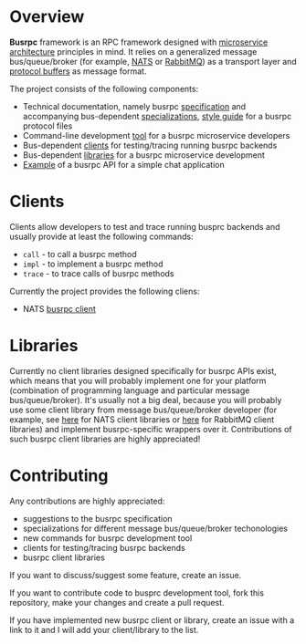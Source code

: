 # Overview

**Busrpc** framework is an RPC framework designed with [microservice architecture](https://en.wikipedia.org/wiki/Microservices) principles in mind. It relies on a generalized message bus/queue/broker (for example, [NATS](https://nats.io/) or [RabbitMQ](https://rabbitmq.com/)) as a transport layer and [protocol buffers](https://developers.google.com/protocol-buffers) as message format.

The project consists of the following components:
* Technical documentation, namely busrpc [specification](./docs/busrpc.md) and accompanying bus-dependent [specializations](./docs/busrpc.md#specializations), [style guide](./docs/style.md) for a busrpc protocol files
* Command-line development [tool](./devtool/README.md) for a busrpc microservice developers
* Bus-dependent [clients](#clients) for testing/tracing running busrpc backends
* Bus-dependent [libraries](#libraries) for a busrpc microservice development
* [Example](https://github.com/pananton/busrpc/tree/main/example) of a busrpc API for a simple chat application

# Clients

Clients allow developers to test and trace running busprc backends and usually provide at least the following commands:
* `call` - to call a busrpc method
* `impl` - to implement a busrpc method
* `trace` - to trace calls of busrpc methods

Currently the project provides the following cliens:
* NATS [busrpc client](https://github.com/pananton/nats-busrpc-cli)

# Libraries

Currently no client libraries designed specifically for busrpc APIs exist, which means that you will probably implement one for your platform (combination of programming language and particular message bus/queue/broker). It's usually not a big deal, because you will probably use some client library from message bus/queue/broker developer (for example, see [here](https://nats.io/download/#nats-clients) for NATS client libraries or [here](https://www.rabbitmq.com/devtools.html) for RabbitMQ client libraries) and implement busrpc-specific wrappers over it. Contributions of such busrpc client libraries are highly appreciated!

# Contributing

Any contributions are highly appreciated:
* suggestions to the busrpc specification
* specializations for different message bus/queue/broker techonologies
* new commands for busrpc development tool
* clients for testing/tracing busrpc backends
* busrpc client libraries

If you want to discuss/suggest some feature, create an issue.

If you want to contribute code to busprc development tool, fork this repository, make your changes and create a pull request.

If you have implemented new busrpc client or library, create an issue with a link to it and I will add your client/library to the list.
